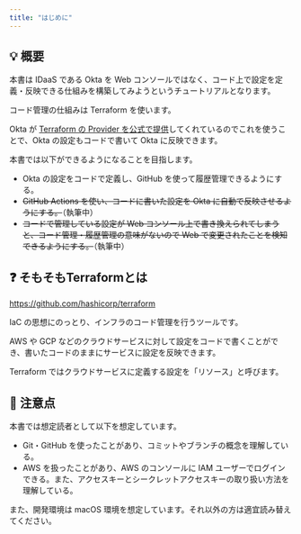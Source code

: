 ```yaml
---
title: "はじめに"
---
```


## 💡 概要

本書は IDaaS である Okta を Web コンソールではなく、コード上で設定を定義・反映できる仕組みを構築してみようというチュートリアルとなります。

コード管理の仕組みは Terraform を使います。

Okta が [Terraform の Provider を公式で提供](https://registry.terraform.io/providers/okta/okta/latest/docs)してくれているのでこれを使うことで、Okta の設定もコードで書いて Okta に反映できます。

本書では以下ができるようになることを目指します。

- Okta の設定をコードで定義し、GitHub を使って履歴管理できるようにする。
- ~~GitHub Actions を使い、コードに書いた設定を Okta に自動で反映させるようにする。~~（執筆中）
- ~~コードで管理している設定が Web コンソール上で書き換えられてしまうと、コード管理・履歴管理の意味がないので Web で変更されたことを検知できるようにする。~~（執筆中）

## ❓ そもそもTerraformとは

<https://github.com/hashicorp/terraform>

IaC の思想にのっとり、インフラのコード管理を行うツールです。

AWS や GCP などのクラウドサービスに対して設定をコードで書くことができ、書いたコードのままにサービスに設定を反映できます。

Terraform ではクラウドサービスに定義する設定を「リソース」と呼びます。

## 🙋 注意点

本書では想定読者として以下を想定しています。

- Git・GitHub を使ったことがあり、コミットやブランチの概念を理解している。
- AWS を扱ったことがあり、AWS のコンソールに IAM ユーザーでログインできる。また、アクセスキーとシークレットアクセスキーの取り扱い方法を理解している。

また、開発環境は macOS 環境を想定しています。それ以外の方は適宜読み替えてください。

